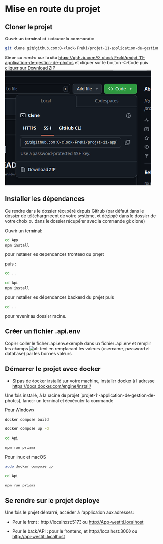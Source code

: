 # Mise en route du projet

## Cloner le projet

Ouvrir un terminal et éxécuter la commande:
``` bash 
git clone git@github.com:O-clock-Freki/projet-11-application-de-gestion-de-photos.git
```
Sinon se rendre sur le site https://github.com/O-clock-Freki/projet-11-application-de-gestion-de-photos et cliquer 
sur le bouton <>Code puis cliquer sur
Download ZIP
![alt text](download.png)

## Installer les dépendances

Ce rendre dans le dossier récupéré depuis Github (par défaut dans le dossier de téléchargmeent de votre système,  et dézippé dans le dossier de votre choix ou dans le dossier récupérer avec la commande git clone)

Ouvrir un terminal:
``` bash
cd App
npm install
```
pour installer les dépéndances frontend du projet

puis :
``` bash
cd ..
```
``` bash
cd Api
npm install
```
pour installer les dépendances backend du projet
puis 
``` bash
cd ..
```
pour revenir au dossier racine.

## Créer un fichier .api.env
Copier coller le ficher .api.env.exemple dans un fichier .api.env et remplir les champs
![alt text](image-1.png) en remplacant les valeurs (username, password et database) par les bonnes valeurs

## Démarrer le projet avec docker 

* Si pas de docker installé sur votre machine, installer docker à l'adresse https://docs.docker.com/engine/install/

Une fois installé, à la racine du projet (projet-11-application-de-gestion-de-photos), lancer un terminal et éexécuter la commande 

Pour Windows

``` bash
docker compose build 
``` 

``` bash
docker compose up -d
``` 

``` bash
cd Api
``` 

``` bash
npm run prisma
``` 


Pour linux et macOS

``` bash
sudo docker compose up
``` 

``` bash
cd Api
``` 

``` bash
npm run prisma
``` 
## Se rendre sur le projet déployé

Une fois le projet démarré, accéder à l'application aux adresses:
- Pour le front :  http://localhost:5173 ou http://App-westiti.localhost

- Pour le back/API :  pour le frontend, et http://localhost:3000 ou http://api-westiti.localhost